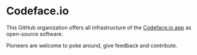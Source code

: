 # Codeface.io

This GitHub organization offers all infrastructure of the [Codeface.io app](https://codeface.io) as open-source software.

Pioneers are welcome to poke around, give feedback and contribute.
